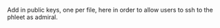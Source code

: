 Add in public keys, one per file, here in order to allow users to ssh to
the phleet as admiral.




